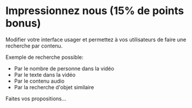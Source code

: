 # Impressionnez nous (15% de points bonus)
Modifier votre interface usager et permettez à vos utilisateurs de faire une recherche par contenu.

Exemple de recherche possible:
- Par le nombre de personne dans la vidéo
- Par le texte dans la vidéo
- Par le contenu audio
- Par la recherche d'objet similaire

Faites vos propositions... 

